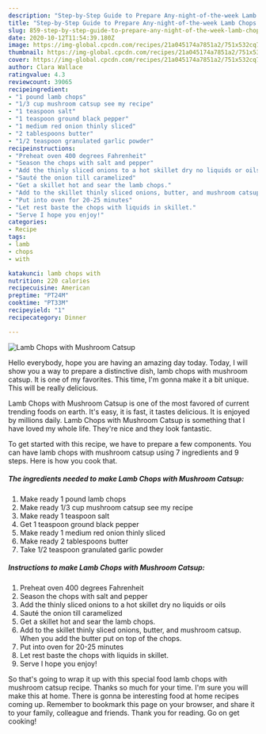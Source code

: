 ```yaml
---
description: "Step-by-Step Guide to Prepare Any-night-of-the-week Lamb Chops with Mushroom Catsup"
title: "Step-by-Step Guide to Prepare Any-night-of-the-week Lamb Chops with Mushroom Catsup"
slug: 859-step-by-step-guide-to-prepare-any-night-of-the-week-lamb-chops-with-mushroom-catsup
date: 2020-10-12T11:54:39.180Z
image: https://img-global.cpcdn.com/recipes/21a045174a7851a2/751x532cq70/lamb-chops-with-mushroom-catsup-recipe-main-photo.jpg
thumbnail: https://img-global.cpcdn.com/recipes/21a045174a7851a2/751x532cq70/lamb-chops-with-mushroom-catsup-recipe-main-photo.jpg
cover: https://img-global.cpcdn.com/recipes/21a045174a7851a2/751x532cq70/lamb-chops-with-mushroom-catsup-recipe-main-photo.jpg
author: Clara Wallace
ratingvalue: 4.3
reviewcount: 39065
recipeingredient:
- "1 pound lamb chops"
- "1/3 cup mushroom catsup see my recipe"
- "1 teaspoon salt"
- "1 teaspoon ground black pepper"
- "1 medium red onion thinly sliced"
- "2 tablespoons butter"
- "1/2 teaspoon granulated garlic powder"
recipeinstructions:
- "Preheat oven 400 degrees Fahrenheit"
- "Season the chops with salt and pepper"
- "Add the thinly sliced onions to a hot skillet dry no liquids or oils"
- "Sauté the onion till caramelized"
- "Get a skillet hot and sear the lamb chops."
- "Add to the skillet thinly sliced onions, butter, and mushroom catsup. When you add the butter put on top of the chops."
- "Put into oven for 20-25 minutes"
- "Let rest baste the chops with liquids in skillet."
- "Serve I hope you enjoy!"
categories:
- Recipe
tags:
- lamb
- chops
- with

katakunci: lamb chops with 
nutrition: 220 calories
recipecuisine: American
preptime: "PT24M"
cooktime: "PT33M"
recipeyield: "1"
recipecategory: Dinner

---
```



![Lamb Chops with Mushroom Catsup](https://img-global.cpcdn.com/recipes/21a045174a7851a2/751x532cq70/lamb-chops-with-mushroom-catsup-recipe-main-photo.jpg)

Hello everybody, hope you are having an amazing day today. Today, I will show you a way to prepare a distinctive dish, lamb chops with mushroom catsup. It is one of my favorites. This time, I'm gonna make it a bit unique. This will be really delicious.



Lamb Chops with Mushroom Catsup is one of the most favored of current trending foods on earth. It's easy, it is fast, it tastes delicious. It is enjoyed by millions daily. Lamb Chops with Mushroom Catsup is something that I have loved my whole life. They're nice and they look fantastic.


To get started with this recipe, we have to prepare a few components. You can have lamb chops with mushroom catsup using 7 ingredients and 9 steps. Here is how you cook that.

<!--inarticleads1-->

##### The ingredients needed to make Lamb Chops with Mushroom Catsup:

1. Make ready 1 pound lamb chops
1. Make ready 1/3 cup mushroom catsup see my recipe
1. Make ready 1 teaspoon salt
1. Get 1 teaspoon ground black pepper
1. Make ready 1 medium red onion thinly sliced
1. Make ready 2 tablespoons butter
1. Take 1/2 teaspoon granulated garlic powder




<!--inarticleads2-->

##### Instructions to make Lamb Chops with Mushroom Catsup:

1. Preheat oven 400 degrees Fahrenheit
1. Season the chops with salt and pepper
1. Add the thinly sliced onions to a hot skillet dry no liquids or oils
1. Sauté the onion till caramelized
1. Get a skillet hot and sear the lamb chops.
1. Add to the skillet thinly sliced onions, butter, and mushroom catsup. When you add the butter put on top of the chops.
1. Put into oven for 20-25 minutes
1. Let rest baste the chops with liquids in skillet.
1. Serve I hope you enjoy!




So that's going to wrap it up with this special food lamb chops with mushroom catsup recipe. Thanks so much for your time. I'm sure you will make this at home. There is gonna be interesting food at home recipes coming up. Remember to bookmark this page on your browser, and share it to your family, colleague and friends. Thank you for reading. Go on get cooking!
